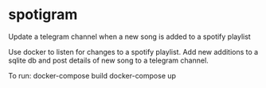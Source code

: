 # spotigram
Update a telegram channel when a new song is added to a spotify playlist

Use docker to listen for changes to a spotify playlist. Add new additions to a sqlite db and post details of new song to a telegram channel.

To run:
docker-compose build
docker-compose up
